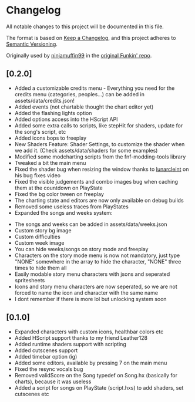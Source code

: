 # Changelog
All notable changes to this project will be documented in this file.

The format is based on [Keep a Changelog](https://keepachangelog.com/en/1.0.0/), and this project adheres to [Semantic Versioning](https://semver.org/spec/v2.0.0.html).

Originally used by [ninjamuffin99](https://github.com/ninjamuffin99) in the [original Funkin' repo](https://github.com/ninjamuffin99/Funkin/blob/master/CHANGELOG.md).

## [0.2.0]
- Added a customizable credits menu - Everything you need for the credits menu (categories, peoples...) can be added in assets/data/credits.json!
- Added events (not chartable thought the chart editor yet)
- Added the flashing lights option
- Added options access into the HScript API
- Added some extra calls to scripts, like stepHit for shaders, update for the song's script, etc
- Added icons bops to freeplay
- New Shaders Feature: Shader Settings, to customize the shader when we add it. (Check assets/data/shaders for some examples)
- Modified some modcharting scripts from the fnf-modding-tools library
- Tweaked a bit the main menu
- Fixed the shader bug when resizing the window thanks to [lunarcleint](https://www.youtube.com/watch?v=izZtJAmdfsI) on his bug fixes video
- Fixed the visible judgements and combo images bug when caching them at the countdown on PlayState
- Fixed the bg color tween on freeplay
- The charting state and editors are now only available on debug builds
- Removed some useless traces from PlayStates
- Expanded the songs and weeks system:
* The songs and weeks can be added in assets/data/weeks.json
* Custom story bg image
* Custom difficulties
* Custom week image
* You can hide weeks/songs on story mode and freeplay
* Characters on the story mode menu is now not mandatory, just type "NONE" somewhere in the array to hide the character, "NONE" three times to hide them all
* Easily modable story menu characters with jsons and seperated spritesheets
* Icons and story menu characters are now seperated, so we are not forced to name the icon and character with the same name
* I dont remember if there is more lol but unlocking system soon
## [0.1.0]
- Expanded characters with custom icons, healthbar colors etc
- Added HScript support thanks to my friend Leather128
- Added runtime shaders support with scripting
- Added cutscenes support
- Added timebar option (ig)
- Added some editors, available by pressing 7 on the main menu
- Fixed the resync vocals bug
- Removed validScore on the Song typedef on Song.hx (basically for charts), because it was useless
- Added a script for songs on PlayState (script.hxs) to add shaders, set cutscenes etc
